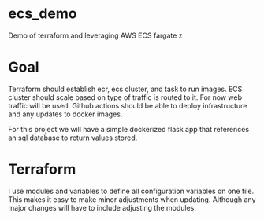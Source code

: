 # ecs_demo
Demo of terraform and leveraging AWS ECS fargate
z
# Goal
Terraform should establish ecr, ecs cluster, and task to run images.
ECS cluster should scale based on type of traffic is routed to it. 
For now web traffic will be used.  Github actions should be able to deploy infrastructure and any updates to docker images.

For this project we will have a simple dockerized flask app that references an sql database to return values stored.

# Terraform
I use modules and variables to define all configuration variables on one file. This makes it easy to make minor adjustments when updating.
Although any major changes will have to include adjusting the modules. 
